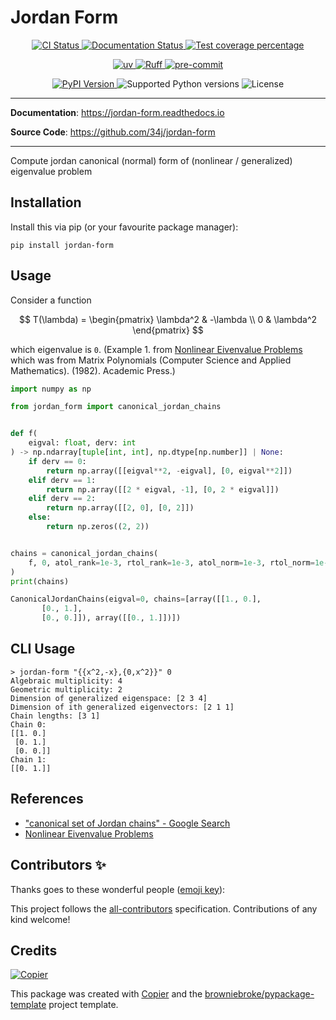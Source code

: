 # Jordan Form

<p align="center">
  <a href="https://github.com/34j/jordan-form/actions/workflows/ci.yml?query=branch%3Amain">
    <img src="https://img.shields.io/github/actions/workflow/status/34j/jordan-form/ci.yml?branch=main&label=CI&logo=github&style=flat-square" alt="CI Status" >
  </a>
  <a href="https://jordan-form.readthedocs.io">
    <img src="https://img.shields.io/readthedocs/jordan-form.svg?logo=read-the-docs&logoColor=fff&style=flat-square" alt="Documentation Status">
  </a>
  <a href="https://codecov.io/gh/34j/jordan-form">
    <img src="https://img.shields.io/codecov/c/github/34j/jordan-form.svg?logo=codecov&logoColor=fff&style=flat-square" alt="Test coverage percentage">
  </a>
</p>
<p align="center">
  <a href="https://github.com/astral-sh/uv">
    <img src="https://img.shields.io/endpoint?url=https://raw.githubusercontent.com/astral-sh/uv/main/assets/badge/v0.json" alt="uv">
  </a>
  <a href="https://github.com/astral-sh/ruff">
    <img src="https://img.shields.io/endpoint?url=https://raw.githubusercontent.com/astral-sh/ruff/main/assets/badge/v2.json" alt="Ruff">
  </a>
  <a href="https://github.com/pre-commit/pre-commit">
    <img src="https://img.shields.io/badge/pre--commit-enabled-brightgreen?logo=pre-commit&logoColor=white&style=flat-square" alt="pre-commit">
  </a>
</p>
<p align="center">
  <a href="https://pypi.org/project/jordan-form/">
    <img src="https://img.shields.io/pypi/v/jordan-form.svg?logo=python&logoColor=fff&style=flat-square" alt="PyPI Version">
  </a>
  <img src="https://img.shields.io/pypi/pyversions/jordan-form.svg?style=flat-square&logo=python&amp;logoColor=fff" alt="Supported Python versions">
  <img src="https://img.shields.io/pypi/l/jordan-form.svg?style=flat-square" alt="License">
</p>

---

**Documentation**: <a href="https://jordan-form.readthedocs.io" target="_blank">https://jordan-form.readthedocs.io </a>

**Source Code**: <a href="https://github.com/34j/jordan-form" target="_blank">https://github.com/34j/jordan-form </a>

---

Compute jordan canonical (normal) form of (nonlinear / generalized) eigenvalue problem

## Installation

Install this via pip (or your favourite package manager):

```shell
pip install jordan-form
```

## Usage

Consider a function

$$
T(\lambda) = \begin{pmatrix}
\lambda^2 & -\lambda \\
0 & \lambda^2
\end{pmatrix}
$$

which eigenvalue is `0`. (Example 1. from [Nonlinear Eivenvalue Problems](https://www.mat.tuhh.de/forschung/rep/rep174.pdf) which was from Matrix Polynomials (Computer Science and Applied Mathematics). (1982). Academic Press.)

```python
import numpy as np

from jordan_form import canonical_jordan_chains


def f(
    eigval: float, derv: int
) -> np.ndarray[tuple[int, int], np.dtype[np.number]] | None:
    if derv == 0:
        return np.array([[eigval**2, -eigval], [0, eigval**2]])
    elif derv == 1:
        return np.array([[2 * eigval, -1], [0, 2 * eigval]])
    elif derv == 2:
        return np.array([[2, 0], [0, 2]])
    else:
        return np.zeros((2, 2))


chains = canonical_jordan_chains(
    f, 0, atol_rank=1e-3, rtol_rank=1e-3, atol_norm=1e-3, rtol_norm=1e-3
)
print(chains)
```

```python
CanonicalJordanChains(eigval=0, chains=[array([[1., 0.],
       [0., 1.],
       [0., 0.]]), array([[0., 1.]])])
```

## CLI Usage

```shell
> jordan-form "{{x^2,-x},{0,x^2}}" 0
Algebraic multiplicity: 4
Geometric multiplicity: 2
Dimension of generalized eigenspace: [2 3 4]
Dimension of ith generalized eigenvectors: [2 1 1]
Chain lengths: [3 1]
Chain 0:
[[1. 0.]
 [0. 1.]
 [0. 0.]]
Chain 1:
[[0. 1.]]
```

## References

- ["canonical set of Jordan chains" - Google Search](https://www.google.com/search?q=%22canonical+set+of+Jordan+chains%22)
- [Nonlinear Eivenvalue Problems](https://www.mat.tuhh.de/forschung/rep/rep174.pdf)

## Contributors ✨

Thanks goes to these wonderful people ([emoji key](https://allcontributors.org/docs/en/emoji-key)):

<!-- prettier-ignore-start -->
<!-- ALL-CONTRIBUTORS-LIST:START - Do not remove or modify this section -->
<!-- markdownlint-disable -->
<!-- markdownlint-enable -->
<!-- ALL-CONTRIBUTORS-LIST:END -->
<!-- prettier-ignore-end -->

This project follows the [all-contributors](https://github.com/all-contributors/all-contributors) specification. Contributions of any kind welcome!

## Credits

[![Copier](https://img.shields.io/endpoint?url=https://raw.githubusercontent.com/copier-org/copier/master/img/badge/badge-grayscale-inverted-border-orange.json)](https://github.com/copier-org/copier)

This package was created with
[Copier](https://copier.readthedocs.io/) and the
[browniebroke/pypackage-template](https://github.com/browniebroke/pypackage-template)
project template.
